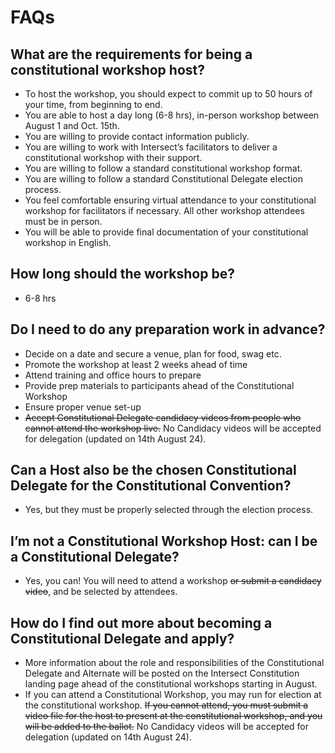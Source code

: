 # FAQs

## What are the requirements for being a constitutional workshop host?&#x20;

* To host the workshop, you should expect to commit up to 50 hours of your time, from beginning to end.
* You are able to host a day long (6-8 hrs), in-person workshop between August 1 and Oct. 15th.
* You are willing to provide contact information publicly.
* You are willing to work with Intersect’s facilitators to deliver a constitutional workshop with their support.
* You are willing to follow a standard constitutional workshop format.
* You are willing to follow a standard Constitutional Delegate election process.
* You feel comfortable ensuring virtual attendance to your constitutional workshop for facilitators if necessary. All other workshop attendees must be in person.
* You will be able to provide final documentation of your constitutional workshop in English.

## **How long should the workshop be?**

* 6-8 hrs

## Do I need to do any preparation work in advance?&#x20;

* Decide on a date and secure a venue, plan for food, swag etc.
* Promote the workshop at least 2 weeks ahead of time
* Attend training and office hours to prepare
* Provide prep materials to participants ahead of the Constitutional Workshop
* Ensure proper venue set-up
* ~~Accept Constitutional Delegate candidacy videos from people who cannot attend the workshop live.~~ No Candidacy videos will be accepted for delegation (updated on 14th August 24).

## Can a Host also be the chosen Constitutional Delegate for the Constitutional Convention?&#x20;

* Yes, but they must be properly selected through the election process.

## I’m not a Constitutional Workshop Host: can I be a Constitutional Delegate?

* Yes, you can! You will need to attend a workshop ~~or submit a candidacy video~~, and be selected by attendees.

## How do I find out more about becoming a Constitutional Delegate and apply?

* More information about the role and responsibilities of the Constitutional Delegate and Alternate will be posted on the Intersect Constitution landing page ahead of the constitutional workshops starting in August.
* If you can attend a Constitutional Workshop, you may run for election at the constitutional workshop. ~~If you cannot attend, you must submit a video file for the host to present at the constitutional workshop, and you will be added to the ballot.~~ No Candidacy videos will be accepted for delegation (updated on 14th August 24).
